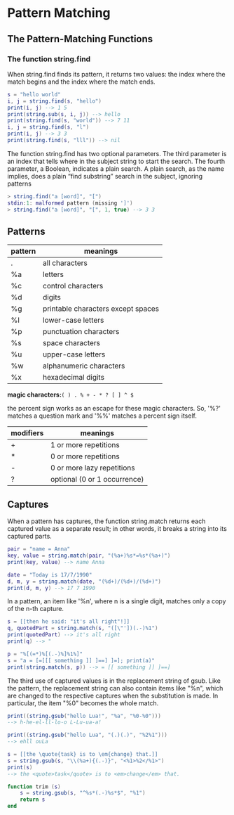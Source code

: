 # Pattern Matching #

## The Pattern-Matching Functions ##

### The function string.find ###

When string.find finds its pattern, it returns two values: the index where the match begins and the index where the match ends.

```lua
s = "hello world"
i, j = string.find(s, "hello")
print(i, j) --> 1 5
print(string.sub(s, i, j)) --> hello
print(string.find(s, "world")) --> 7 11
i, j = string.find(s, "l")
print(i, j) --> 3 3
print(string.find(s, "lll")) --> nil
```

The function string.find has two optional parameters. The third parameter is an index that tells where in the subject string to start the search. The fourth parameter, a Boolean, indicates a plain search. A plain search, as the name implies, does a plain “find substring” search in the subject, ignoring patterns

```lua
> string.find("a [word]", "[")
stdin:1: malformed pattern (missing ']')
> string.find("a [word]", "[", 1, true) --> 3 3
```

## Patterns ##

|pattern|meanings|
|---|---|
|.| all characters|
|%a| letters|
|%c| control characters|
|%d| digits|
|%g| printable characters except spaces|
|%l| lower-case letters|
|%p| punctuation characters|
|%s| space characters|
|%u| upper-case letters|
|%w| alphanumeric characters|
|%x| hexadecimal digits|

**magic characters:**``( ) . % + - * ? [ ] ^ $``

the percent sign works as an escape for these magic characters. So, '%?' matches a question mark and '%%' matches a percent sign itself.

|modifiers|meanings|
|---|---|
|+| 1 or more repetitions|
|*| 0 or more repetitions|
|-| 0 or more lazy repetitions|
|?| optional (0 or 1 occurrence)|


## Captures ##

When a pattern has captures, the function string.match returns each captured value as a separate result; in other words, it breaks a string into its captured parts.

```lua
pair = "name = Anna"
key, value = string.match(pair, "(%a+)%s*=%s*(%a+)")
print(key, value) --> name Anna
```

```lua
date = "Today is 17/7/1990"
d, m, y = string.match(date, "(%d+)/(%d+)/(%d+)")
print(d, m, y) --> 17 7 1990
```

In a pattern, an item like '%n', where n is a single digit, matches only a copy of the n-th capture.

```lua
s = [[then he said: "it's all right"!]]
q, quotedPart = string.match(s, "([\"'])(.-)%1")
print(quotedPart) --> it's all right
print(q) --> "
```

```lua
p = "%[(=*)%[(.-)%]%1%]"
s = "a = [=[[[ something ]] ]==] ]=]; print(a)"
print(string.match(s, p)) --> = [[ something ]] ]==]
```

The third use of captured values is in the replacement string of gsub. Like the pattern, the replacement string can also contain items like "%n", which are changed to the respective captures when the substitution is made. In particular, the item "%0" becomes the whole match.

```lua
print((string.gsub("hello Lua!", "%a", "%0-%0")))
--> h-he-el-ll-lo-o L-Lu-ua-a!
```

```lua
print((string.gsub("hello Lua", "(.)(.)", "%2%1")))
--> ehll ouLa
```

```lua
s = [[the \quote{task} is to \em{change} that.]]
s = string.gsub(s, "\\(%a+){(.-)}", "<%1>%2</%1>")
print(s)
--> the <quote>task</quote> is to <em>change</em> that.
```

```lua
function trim (s)
    s = string.gsub(s, "^%s*(.-)%s*$", "%1")
    return s
end
```